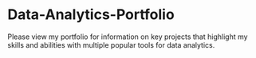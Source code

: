 # Data-Analytics-Portfolio

Please view my portfolio for information on key projects that highlight my skills and abilities with multiple popular tools for data analytics.
